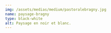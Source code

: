 ```yaml
---
img: /assets/medias/medium/pastoralebragny.jpg
name: paysage-bragny
type: black-white
alt: Paysage en noir et blanc.
---
```

